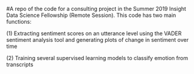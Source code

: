 #A repo of the code for a consulting project in the Summer 2019 Insight Data Science Fellowship (Remote Session). This code has two main functions:

(1) Extracting sentiment scores on an utterance level using the VADER sentiment analysis tool and generating plots of change in sentiment over time

(2) Training several supervised learning models to classify emotion from transcripts
